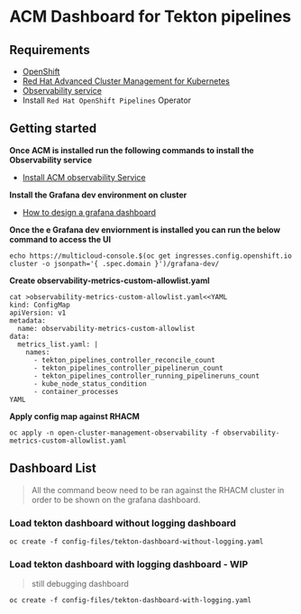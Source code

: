 # ACM Dashboard for Tekton pipelines



## Requirements
* [OpenShift](https://www.openshift.com/)
* [Red Hat Advanced Cluster Management for Kubernetes](https://access.redhat.com/documentation/en-us/red_hat_advanced_cluster_management_for_kubernetes/2.4)
*  [Observability service](https://access.redhat.com/documentation/en-us/red_hat_advanced_cluster_management_for_kubernetes/2.4/html/observability/observing-environments-intro#enable-observability)
* Install `Red Hat OpenShift Pipelines` Operator

## Getting started 
**Once ACM is installed run the following commands to install the Observability service**  
* [Install ACM observability Service](install-acm-observability-service.md)

**Install the Grafana dev environment on cluster**
* [How to design a grafana dashboard](https://github.com/open-cluster-management/multicluster-observability-operator/tree/main/tools)


**Once the e Grafana dev enviornment is installed you can run the below command to access the UI** 
```
echo https://multicloud-console.$(oc get ingresses.config.openshift.io cluster -o jsonpath='{ .spec.domain }')/grafana-dev/
```

**Create observability-metrics-custom-allowlist.yaml**
```
cat >observability-metrics-custom-allowlist.yaml<<YAML
kind: ConfigMap
apiVersion: v1
metadata:
  name: observability-metrics-custom-allowlist
data:
  metrics_list.yaml: |
    names:
      - tekton_pipelines_controller_reconcile_count
      - tekton_pipelines_controller_pipelinerun_count
      - tekton_pipelines_controller_running_pipelineruns_count
      - kube_node_status_condition
      - container_processes
YAML
```

**Apply config map against RHACM**
```
oc apply -n open-cluster-management-observability -f observability-metrics-custom-allowlist.yaml
```

## Dashboard List 
> All the command beow need to be ran against the RHACM cluster in order to be shown on the grafana dashboard. 

### Load tekton dashboard without logging dashboard
```
oc create -f config-files/tekton-dashboard-without-logging.yaml
```

### Load tekton dashboard with logging dashboard - WIP
> still debugging dashboard
```
oc create -f config-files/tekton-dashboard-with-logging.yaml
```